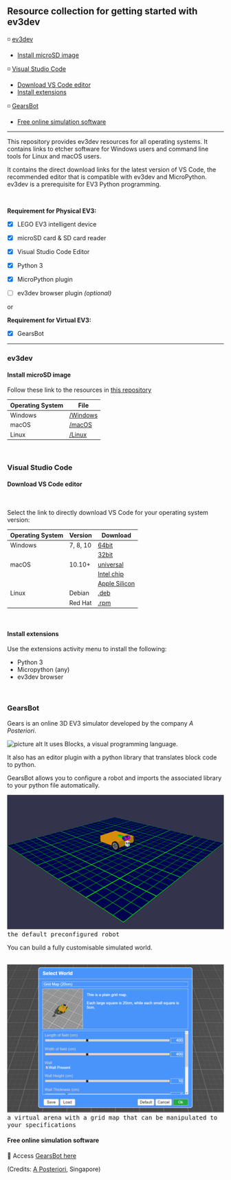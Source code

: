 

## Resource collection for getting started with ev3dev ##


:white_medium_small_square: [ev3dev](#ev3dev)
  * [Install microSD image](#install-microsd-image)

:white_medium_small_square: [Visual Studio Code](#visual-studio-code)
  * [Download VS Code editor](*download-vs-code-editor)
  * [Install extensions](*install-extensions)

:white_medium_small_square: [GearsBot](#gearsbot)
  * [Free online simulation software](#free-online-simulation-software)


  

- - - -
This repository provides ev3dev resources for all operating systems. It contains links to etcher software for Windows users and command line tools for Linux and macOS users. 

It contains the direct download links for the latest version of VS Code, the recommended editor that is compatible with ev3dev and MicroPython. ev3dev is a prerequisite for EV3 Python programming.

<br>


 
**Requirement for Physical EV3:**

- [x] LEGO EV3 intelligent device
- [x] microSD card & SD card reader
- [x] Visual Studio Code Editor 
- [x] Python 3
- [x] MicroPython plugin
- [ ] ev3dev browser plugin *(optional)*


or

**Requirement for Virtual EV3:**

   - [x] GearsBot 

- - - -

### ev3dev

#### Install microSD image

Follow these link to the resources in [this repository](https://github.com/nadinev6/ev3dev/)

Operating System  | File
------------- | -------------
Windows  | [/Windows](https://github.com/nadinev6/ev3dev/tree/main/Windows) 
macOS | [/macOS](https://github.com/nadinev6/ev3dev/tree/main/macOS)
Linux | [/Linux](https://github.com/nadinev6/ev3dev/tree/main/Linux)

<br/>

### Visual Studio Code

#### Download VS Code editor

<br>

Select the link to directly download VS Code for your operating system version:

Operating System | Version  | Download 
------------- | -------------  | -------------
Windows| 7, 8, 10 |  [64bit ](https://code.visualstudio.com/sha/download?build=stable&os=win32-x64-user)
|| |  [32bit](https://code.visualstudio.com/sha/download?build=stable&os=win32-user)
macOS  | 10.10+| [universal](https://code.visualstudio.com/docs/?dv=osx)
|  | | [Intel chip](https://code.visualstudio.com/sha/download?build=stable&os=darwin)
|  | | [Apple Silicon](https://code.visualstudio.com/sha/download?build=stable&os=darwin-arm64)
Linux  | Debian|  [.deb](https://code.visualstudio.com/docs/?dv=linux64_debL)
|| Red Hat| [.rpm](https://code.visualstudio.com/sha/download?build=stable&os=linux-rpm-x64)

<br/>

#### Install extensions

Use the extensions activity menu to install the following:

* Python 3
* Micropython (any)
* ev3dev browser
<br/>

### GearsBot

Gears is an online 3D EV3 simulator developed by the company *A Posteriori*.

![picture alt](https://img.icons8.com/fluent/48/000000/blockly-green.png "Blocks editor") It uses Blocks,  a visual programming language.

It also has an editor plugin with a python library that translates block code to python.

GearsBot allows you to configure a robot and imports the associated library to your python file automatically.

<kbd>
  <img src="https://github.com/nadinev6/ev3dev/blob/main/GearsBot_robot_configurator.jpg" width = 700> <br>
 the default preconfigured robot 
</kbd>

<br/>

You can build a fully customisable simulated world.

<br/>

 <kbd>
  <img src="https://github.com/nadinev6/ev3dev/blob/main/GearsBot_virtual_world.png" width = 700> <br>
 a virtual arena with a grid map that can be manipulated to your specifications 
</kbd>

#### Free online simulation software

:link: Access [GearsBot here](https://gears.aposteriori.com.sg)





(Credits: [A Posteriori](https://www.aposteriori.com.sg/about-us/), Singapore)


 


